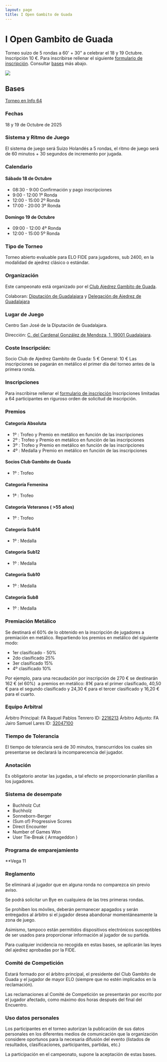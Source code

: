 ```yaml
---
layout: page
title: I Open Gambito de Guada
---
```


# I Open Gambito de Guada 

Torneo suizo de 5 rondas a 60' + 30" a celebrar el 18 y 19 Octubre. Inscripción 10 €. Para inscribirse rellenar el siguiente [formulario de inscripción](https://docs.google.com/forms/d/101LVfkwzpmWjUNO9iy1vCHlkY8cHZ6sN7AWg0U_SUbQ). Consultar [bases](/torneos/i-open-gambito-de-guada#bases) más abajo.

![](/assets/i-open-gambito-de-guada-800.png) 



## Bases

[Torneo en Info 64](https://info64.org/i-open-gambito-de-guada)

### Fechas

18 y 19 de Octubre de 2025

### Sistema y Ritmo de Juego

El sistema de juego será Suizo Holandés a 5 rondas, el ritmo de juego será de 60 minutos + 30 segundos de incremento por jugada.

### Calendario

#### Sábado 18 de Octubre

- 08:30 - 9:00 Confirmación y pago inscripciones 
- 9:00 - 12:00 1º Ronda
- 12:00 - 15:00 2º Ronda
- 17:00 - 20:00 3º Ronda

#### Domingo 19 de Octubre
- 09:00 - 12:00 4º Ronda
- 12:00 - 15:00 5º Ronda

### Tipo de Torneo
Torneo abierto evaluable para ELO FIDE para jugadores, sub 2400, en la modalidad de ajedrez clásico o estándar.

### Organización

Este campeonato está organizado por el [Club Ajedrez Gambito de Guada](https://gambitodeguada.com/).

Colaboran: [Diputación de Guadalajara](https://dguadalajara.es/) y [Delegación de Ajedrez de Guadalajara](https://ajedrezguadalajara.com/)

### Lugar de Juego

Centro San José de la Diputación de Guadalajara. 

Dirección: [C. del Cardenal González de Mendoza, 1, 19001 Guadalajara](https://www.google.com/maps/place/data=!4m2!3m1!1s0xd43ab7850187e51:0x1c802f18f064575b?sa=X&ved=1t:8290&ictx=111).

### Coste Inscripción:
Socio Club de Ajedrez Gambito de Guada: 5 €
General: 10 €
Las inscripciones se pagarán en metálico el primer día del torneo antes de la primera ronda.

### Inscripciones
Para inscribirse rellenar el [formulario de inscripción](https://docs.google.com/forms/d/101LVfkwzpmWjUNO9iy1vCHlkY8cHZ6sN7AWg0U_SUbQ)
Inscripciones limitadas a 64 participantes en riguroso orden de solicitud de inscripción.

### Premios

#### Categoría Absoluta
- 1º : Trofeo y Premio en metálico en función de las inscripciones
- 2º : Trofeo y Premio en metálico en función de las inscripciones
- 3º : Trofeo y Premio en metálico en función de las inscripciones
- 4º : Medalla y Premio en metálico en función de las inscripciones

#### Socios Club Gambito de Guada
- 1º : Trofeo

#### Categoría Femenina
- 1ª : Trofeo

#### Categoría Veteranos ( >55 años)
- 1º : Trofeo

#### Categoría Sub14
- 1º : Medalla

#### Categoría Sub12

- 1º : Medalla

#### Categoría Sub10
- 1º : Medalla

#### Categoría Sub8
- 1º : Medalla

### Premiación Metálico
Se destinará el 60% de lo obtenido en la inscripción de jugadores a premiación en metálico. Repartiendo los premios en metálico del siguiente modo: 
- 1er clasificado - 50%
- 2do clasificado 25%
- 3er clasificado 15%
- 4º clasificado 10%

Por ejemplo, para una recaudación por inscripción de 270 € se destinarán 162 € (el 60%)  a premios en metálico: 81€ para el primer clasificado, 40,50 € para el segundo clasificado y 24,30 € para el tercer clasificado y 16,20 € para el cuarto.

### Equipo Arbitral

Árbitro Principal: FA Raquel Pablos Tenrero ID: [2216213](https://ratings.fide.com/profile/2216213)
Árbitro Adjunto: FA Jairo Samuel Lares ID: [32047100](https://ratings.fide.com/profile/32047100)

### Tiempo de Tolerancia

El tiempo de tolerancia será de 30 minutos, transcurridos los cuales sin presentarse se declarará la incomparecencia del jugador.

### Anotación

Es obligatorio anotar las jugadas, a tal efecto se proporcionarán planillas a los jugadores.

### Sistema de desempate
- Buchholz Cut
- Buchholz
- Sonneborn-Berger
- (Sum of) Progressive Scores
- Direct Encounter
- Number of Games Won
- User Tie-Break ( Armageddon )

### Programa de emparejamiento
**Vega 11

### Reglamento

Se eliminará al jugador que en alguna ronda no comparezca sin previo aviso.

Se podrá solicitar un Bye en cualquiera de las tres primeras rondas.

Se prohíben los móviles, deberán permanecer apagados y serán entregados al árbitro si el jugador desea abandonar momentáneamente la zona de juego.

Asimismo, tampoco están permitidos dispositivos electrónicos susceptibles de ser usados para proporcionar información al jugador de su partida.

Para cualquier incidencia no recogida en estas bases, se aplicarán las leyes del ajedrez aprobadas por la FIDE.

### Comité de Competición

Estará formado por el árbitro principal, el presidente del Club Gambito de Guada y el jugador de mayor ELO (siempre que no estén implicados en la reclamación).

Las reclamaciones al Comité de Competición se presentarán por escrito por el jugador afectado, como máximo dos horas después del final del Encuentro.

### Uso datos personales

Los participantes en el torneo autorizan la publicación de sus datos personales en los diferentes medios de comunicación que la organización considere oportunos para la necesaria difusión del evento (listados de resultados, clasificaciones, participantes, partidas, etc.)

La participación en el campeonato, supone la aceptación de estas bases.